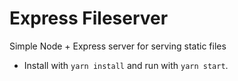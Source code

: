 # Express Fileserver
Simple Node + Express server for serving static files

* Install with `yarn install` and run with `yarn start`.
